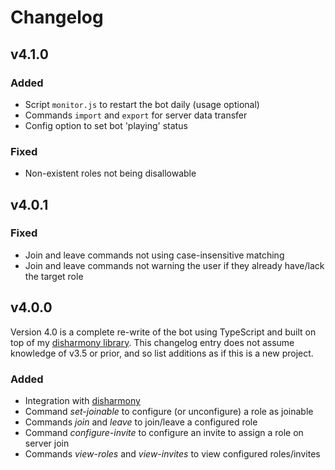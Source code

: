 # Changelog
## v4.1.0
### Added
- Script `monitor.js` to restart the bot daily (usage optional)
- Commands `import` and `export` for server data transfer
- Config option to set bot 'playing' status

### Fixed
- Non-existent roles not being disallowable

## v4.0.1
### Fixed
- Join and leave commands not using case-insensitive matching
- Join and leave commands not warning the user if they already have/lack the target role

## v4.0.0
Version 4.0 is a complete re-write of the bot using TypeScript and built on top of my [disharmony library](https://github.com/benji7425/disharmony).
This changelog entry does not assume knowledge of v3.5 or prior, and so list additions as if this is a new project.

### Added
- Integration with [disharmony](https://github.com/benji7425/disharmony)
- Command *set-joinable* to configure (or unconfigure) a role as joinable
- Commands *join* and *leave* to join/leave a configured role
- Command *configure-invite* to configure an invite to assign a role on server join
- Commands *view-roles* and *view-invites* to view configured roles/invites